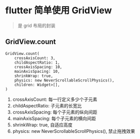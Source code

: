 # flutter 简单使用 GridView
> 是 grid 布局的封装

## GridView.count

```
GridView.count(
    crossAxisCount: 3,
    childAspectRatio: 1,
    crossAxisSpacing: 10,
    mainAxisSpacing: 10,
    shrinkWrap: true,
    physics: new NeverScrollableScrollPhysics(),
    children: Widget>[],
)
```

1. crossAxisCount: 每一行定义多少个子元素
2. childAspectRatio: 子元素的长宽比
3. crossAxisSpacing: 每个子元素的纵向间距
4. mainAxisSpacing: 每个子元素的横向间距
5. shrinkWrap: true, 自适应高度
6. physics: new NeverScrollableScrollPhysics(), 禁止拖拽效果